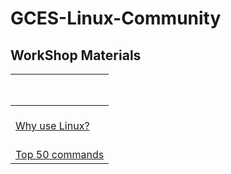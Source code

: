 # GCES-Linux-Community
## WorkShop Materials
|  <pre>                                        </pre>| 
| :---                                                                |
|<br>[Why use Linux?](https://htmlpreview.github.io/?https://github.com/SATYADAHAL/GCES-Linux-Community/blob/main/contents/workshop_contents/history/index.html)|
|<br>[Top 50 commands](https://htmlpreview.github.io/?https://github.com/SATYADAHAL/GCES-Linux-Community/blob/main/contents/workshop_contents/commands/index.html)|
